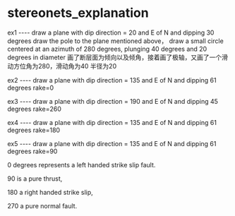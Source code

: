# stereonets_explanation
ex1 ----  draw a plane with dip direction = 20 and E of N and dipping 30  degrees
          draw the pole to the plane mentioned above，
          draw a small circle centered at an azimuth of 280 degrees, plunging 40 degrees and 20 degrees in diameter
          画了断层面为倾向以及倾角，接着画了极轴，又画了一个滑动方位角为280，滑动角为40 半径为20
          
ex2 ----  draw a plane with dip direction = 135 and E of N and dipping 61  degrees  rake=0

ex3 ----  draw a plane with dip direction = 190 and E of N and dipping 45  degrees  rake=260

ex4 ----  draw a plane with dip direction = 135 and E of N and dipping 61  degrees  rake=180

ex5 ----  draw a plane with dip direction = 135 and E of N and dipping 61  degrees  rake=90
          
0 degrees represents a left handed strike slip fault. 

90 is a pure thrust, 

180 a right handed strike slip,

270 a pure normal fault.
